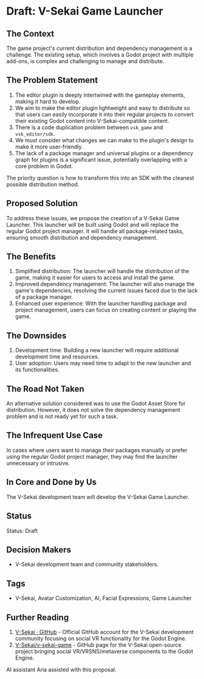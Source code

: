 # Draft: V-Sekai Game Launcher

## The Context

The game project's current distribution and dependency management is a challenge. The existing setup, which involves a Godot project with multiple add-ons, is complex and challenging to manage and distribute.

## The Problem Statement

1. The editor plugin is deeply intertwined with the gameplay elements, making it hard to develop.
2. We aim to make the editor plugin lightweight and easy to distribute so that users can easily incorporate it into their regular projects to convert their existing Godot content into V-Sekai-compatible content.
3. There is a code duplication problem between `vsk_game` and `vsk_editor/sdk`.
4. We must consider what changes we can make to the plugin's design to make it more user-friendly.
5. The lack of a package manager and universal plugins or a dependency graph for plugins is a significant issue, potentially overlapping with a core problem in Godot.

The priority question is how to transform this into an SDK with the cleanest possible distribution method.

## Proposed Solution

To address these issues, we propose the creation of a V-Sekai Game Launcher. This launcher will be built using Godot and will replace the regular Godot project manager. It will handle all package-related tasks, ensuring smooth distribution and dependency management.

## The Benefits

1. Simplified distribution: The launcher will handle the distribution of the game, making it easier for users to access and install the game.
2. Improved dependency management: The launcher will also manage the game's dependencies, resolving the current issues faced due to the lack of a package manager.
3. Enhanced user experience: With the launcher handling package and project management, users can focus on creating content or playing the game.

## The Downsides

1. Development time: Building a new launcher will require additional development time and resources.
2. User adoption: Users may need time to adapt to the new launcher and its functionalities.

## The Road Not Taken

An alternative solution considered was to use the Godot Asset Store for distribution. However, it does not solve the dependency management problem and is not ready yet for such a task.

## The Infrequent Use Case

In cases where users want to manage their packages manually or prefer using the regular Godot project manager, they may find the launcher unnecessary or intrusive.

## In Core and Done by Us

The V-Sekai development team will develop the V-Sekai Game Launcher.

## Status

Status: Draft

## Decision Makers

- V-Sekai development team and community stakeholders.

## Tags

- V-Sekai, Avatar Customization, AI, Facial Expressions, Game Launcher

## Further Reading

1. [V-Sekai · GitHub](https://github.com/v-sekai) - Official GitHub account for the V-Sekai development community focusing on social VR functionality for the Godot Engine.
2. [V-Sekai/v-sekai-game](https://github.com/v-sekai/v-sekai-game) - GitHub page for the V-Sekai open-source project bringing social VR/VRSNS/metaverse components to the Godot Engine.

AI assistant Aria assisted with this proposal.

